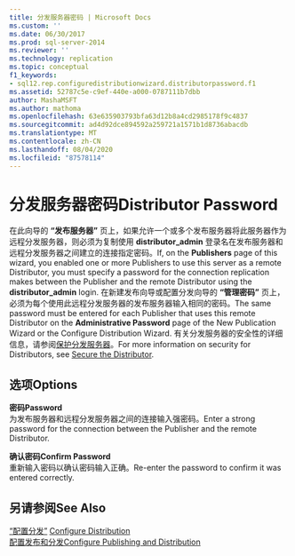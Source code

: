 ```yaml
---
title: 分发服务器密码 | Microsoft Docs
ms.custom: ''
ms.date: 06/30/2017
ms.prod: sql-server-2014
ms.reviewer: ''
ms.technology: replication
ms.topic: conceptual
f1_keywords:
- sql12.rep.configuredistributionwizard.distributorpassword.f1
ms.assetid: 52787c5e-c9ef-440e-a000-0787111b7dbb
author: MashaMSFT
ms.author: mathoma
ms.openlocfilehash: 63e635903793bfa63d12b8a4cd2985178f9c4837
ms.sourcegitcommit: ad4d92dce894592a259721a1571b1d8736abacdb
ms.translationtype: MT
ms.contentlocale: zh-CN
ms.lasthandoff: 08/04/2020
ms.locfileid: "87578114"
---
```

# <a name="distributor-password"></a><span data-ttu-id="ffcac-102">分发服务器密码</span><span class="sxs-lookup"><span data-stu-id="ffcac-102">Distributor Password</span></span>
  <span data-ttu-id="ffcac-103">在此向导的 **“发布服务器”** 页上，如果允许一个或多个发布服务器将此服务器作为远程分发服务器，则必须为复制使用 **distributor_admin** 登录名在发布服务器和远程分发服务器之间建立的连接指定密码。</span><span class="sxs-lookup"><span data-stu-id="ffcac-103">If, on the **Publishers** page of this wizard, you enabled one or more Publishers to use this server as a remote Distributor, you must specify a password for the connection replication makes between the Publisher and the remote Distributor using the **distributor_admin** login.</span></span> <span data-ttu-id="ffcac-104">在新建发布向导或配置分发向导的 **“管理密码”** 页上，必须为每个使用此远程分发服务器的发布服务器输入相同的密码。</span><span class="sxs-lookup"><span data-stu-id="ffcac-104">The same password must be entered for each Publisher that uses this remote Distributor on the **Administrative Password** page of the New Publication Wizard or the Configure Distribution Wizard.</span></span> <span data-ttu-id="ffcac-105">有关分发服务器的安全性的详细信息，请参阅[保护分发服务器](security/secure-the-distributor.md)。</span><span class="sxs-lookup"><span data-stu-id="ffcac-105">For more information on security for Distributors, see [Secure the Distributor](security/secure-the-distributor.md).</span></span>  
  
## <a name="options"></a><span data-ttu-id="ffcac-106">选项</span><span class="sxs-lookup"><span data-stu-id="ffcac-106">Options</span></span>  
 <span data-ttu-id="ffcac-107">**密码**</span><span class="sxs-lookup"><span data-stu-id="ffcac-107">**Password**</span></span>  
 <span data-ttu-id="ffcac-108">为发布服务器和远程分发服务器之间的连接输入强密码。</span><span class="sxs-lookup"><span data-stu-id="ffcac-108">Enter a strong password for the connection between the Publisher and the remote Distributor.</span></span>  
  
 <span data-ttu-id="ffcac-109">**确认密码**</span><span class="sxs-lookup"><span data-stu-id="ffcac-109">**Confirm Password**</span></span>  
 <span data-ttu-id="ffcac-110">重新输入密码以确认密码输入正确。</span><span class="sxs-lookup"><span data-stu-id="ffcac-110">Re-enter the password to confirm it was entered correctly.</span></span>  
  
## <a name="see-also"></a><span data-ttu-id="ffcac-111">另请参阅</span><span class="sxs-lookup"><span data-stu-id="ffcac-111">See Also</span></span>  
 <span data-ttu-id="ffcac-112">[“配置分发”](configure-distribution.md) </span><span class="sxs-lookup"><span data-stu-id="ffcac-112">[Configure Distribution](configure-distribution.md) </span></span>  
 [<span data-ttu-id="ffcac-113">配置发布和分发</span><span class="sxs-lookup"><span data-stu-id="ffcac-113">Configure Publishing and Distribution</span></span>](configure-publishing-and-distribution.md)  
  
  
